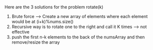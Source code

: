 Here are the 3 solutions for the problem
rotate(k)
1. Brute force --> Create a new array of elements where each element would be at (i+k)%nums.size()
2. Recursive way is to rotate one to the right and call it K times --> not effective
3. push the first n-k elements to the back of the numsArray and then remove/resize the array